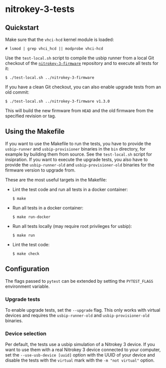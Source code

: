 <!--
Copyright (C) 2022 Nitrokey GmbH
SPDX-License-Identifier: CC0-1.0
-->

# nitrokey-3-tests

## Quickstart

Make sure that the `vhci-hcd` kernel module is loaded:
```
# lsmod | grep vhci_hcd || modprobe vhci-hcd
```

Use the `test-local.sh` script to compile the usbip runner from a local Git checkout of the [`nitrokey-3-firmware`][] repository and to execute all tests for it:
```
$ ./test-local.sh ../nitrokey-3-firmware
```

If you have a clean Git checkout, you can also enable upgrade tests from an old commit:
```
$ ./test-local.sh ../nitrokey-3-firmware v1.3.0
```
This will build the new firmware from `HEAD` and the old firmware from the specified revision or tag.

[`nitrokey-3-firmware`]: https://github.com/Nitrokey/nitrokey-3-firmware

## Using the Makefile

If you want to use the Makefile to run the tests, you have to provide the `usbip-runner` and `usbip-provisioner` binaries in the `bin` directory, for example by building them from source.  See the `test-local.sh` script for insipration.  If you want to execute the upgrade tests, you also have to provide the `usbip-runner-old` and `usbip-provisioner-old` binaries for the firmware version to upgrade from.

These are the most useful targets in the Makefile:

- Lint the test code and run all tests in a docker container:
  ```
  $ make
  ```
- Run all tests in a docker container:
  ```
  $ make run-docker
  ```
- Run all tests locally (may require root privileges for usbip):
  ```
  $ make run
  ```
- Lint the test code:
  ```
  $ make check
  ```

## Configuration

The flags passed to `pytest` can be extended by setting the `PYTEST_FLAGS` environment variable.

### Upgrade tests

To enable upgrade tests, set the `--upgrade` flag.  This only works with virtual devices and requires the `usbip-runner-old` and `usbip-provisioner-old` binaries.

### Device selection

Per default, the tests use a usbip simulation of a Nitrokey 3 device.  If you want to use them with a real Nitrokey 3 device connected to your computer, set the `--use-usb-device [uuid]` option with the UUID of your device and disable the tests with the `virtual` mark with the `-m "not virtual"` option.
